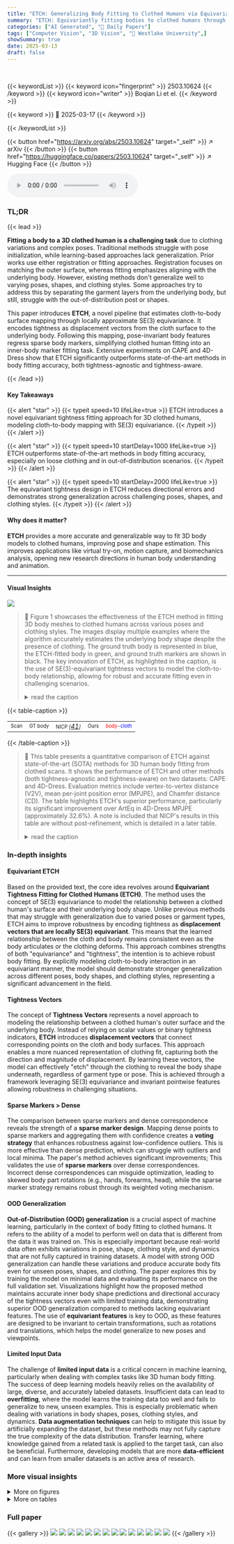 ```yaml
---
title: "ETCH: Generalizing Body Fitting to Clothed Humans via Equivariant Tightness"
summary: "ETCH: Equivariantly fitting bodies to clothed humans through tightness for better pose and shape accuracy."
categories: ["AI Generated", "🤗 Daily Papers"]
tags: ["Computer Vision", "3D Vision", "🏢 Westlake University",]
showSummary: true
date: 2025-03-13
draft: false
---
```


<br>

{{< keywordList >}}
{{< keyword icon="fingerprint" >}} 2503.10624 {{< /keyword >}}
{{< keyword icon="writer" >}} Boqian Li et el. {{< /keyword >}}
 
{{< keyword >}} 🤗 2025-03-17 {{< /keyword >}}
 
{{< /keywordList >}}

{{< button href="https://arxiv.org/abs/2503.10624" target="_self" >}}
↗ arXiv
{{< /button >}}
{{< button href="https://huggingface.co/papers/2503.10624" target="_self" >}}
↗ Hugging Face
{{< /button >}}



<audio controls>
    <source src="https://ai-paper-reviewer.com/2503.10624/podcast.wav" type="audio/wav">
    Your browser does not support the audio element.
</audio>


### TL;DR


{{< lead >}}

**Fitting a body to a 3D clothed human is a challenging task** due to clothing variations and complex poses. Traditional methods struggle with pose initialization, while learning-based approaches lack generalization. Prior works use either registration or fitting approaches. Registration focuses on matching the outer surface, whereas fitting emphasizes aligning with the underlying body. However, existing methods don't generalize well to varying poses, shapes, and clothing styles. Some approaches try to address this by separating the garment layers from the underlying body, but still, struggle with the out-of-distribution post or shapes. 



This paper introduces **ETCH**, a novel pipeline that estimates cloth-to-body surface mapping through locally approximate SE(3) equivariance. It encodes tightness as displacement vectors from the cloth surface to the underlying body. Following this mapping, pose-invariant body features regress sparse body markers, simplifying clothed human fitting into an inner-body marker fitting task. Extensive experiments on CAPE and 4D-Dress show that ETCH significantly outperforms state-of-the-art methods in body fitting accuracy, both tightness-agnostic and tightness-aware.

{{< /lead >}}


#### Key Takeaways

{{< alert "star" >}}
{{< typeit speed=10 lifeLike=true >}} ETCH introduces a novel equivariant tightness fitting approach for 3D clothed humans, modeling cloth-to-body mapping with SE(3) equivariance. {{< /typeit >}}
{{< /alert >}}

{{< alert "star" >}}
{{< typeit speed=10 startDelay=1000 lifeLike=true >}} ETCH outperforms state-of-the-art methods in body fitting accuracy, especially on loose clothing and in out-of-distribution scenarios. {{< /typeit >}}
{{< /alert >}}

{{< alert "star" >}}
{{< typeit speed=10 startDelay=2000 lifeLike=true >}} The equivariant tightness design in ETCH reduces directional errors and demonstrates strong generalization across challenging poses, shapes, and clothing styles. {{< /typeit >}}
{{< /alert >}}

#### Why does it matter?
**ETCH** provides a more accurate and generalizable way to fit 3D body models to clothed humans, improving pose and shape estimation. This improves applications like virtual try-on, motion capture, and biomechanics analysis, opening new research directions in human body understanding and animation.

------
#### Visual Insights



![](https://arxiv.org/html/2503.10624/x4.png)

> 🔼 Figure 1 showcases the effectiveness of the ETCH method in fitting 3D body meshes to clothed humans across various poses and clothing styles.  The images display multiple examples where the algorithm accurately estimates the underlying body shape despite the presence of clothing.  The ground truth body is represented in blue, the ETCH-fitted body in green, and ground truth markers are shown in black. The key innovation of ETCH, as highlighted in the caption, is the use of SE(3)-equivariant tightness vectors to model the cloth-to-body relationship, allowing for robust and accurate fitting even in challenging scenarios.
> <details>
> <summary>read the caption</summary>
> Figure 1: Body Fitting on Clothed Humans. Given 3D clothed humans in any pose and clothing, ETCH accurately fits the body underneath. Our key novelty is modeling cloth-to-body SE(3)-equivariant \gradientRGBtightness vectors254,217,118192,50,26 for clothed humans, abbreviated as ETCH, which resembles “etching” from the outer clothing down to the inner body. The ground-truth body is shown in blue, our fitted body in green, and ground-truth markers as  .
> </details>





{{< table-caption >}}
<table class="ltx_tabular ltx_figure_panel ltx_align_middle" id="S1.F2.2">
<tbody class="ltx_tbody">
<tr class="ltx_tr" id="S1.F2.2.1.1">
<td class="ltx_td ltx_align_justify" id="S1.F2.2.1.1.1">
<span class="ltx_inline-block ltx_align_top" id="S1.F2.2.1.1.1.1">
<span class="ltx_p" id="S1.F2.2.1.1.1.1.1"><span class="ltx_text" id="S1.F2.2.1.1.1.1.1.1" style="font-size:70%;">Scan</span></span>
</span>
</td>
<td class="ltx_td ltx_align_justify" id="S1.F2.2.1.1.2">
<span class="ltx_inline-block ltx_align_top" id="S1.F2.2.1.1.2.1">
<span class="ltx_p" id="S1.F2.2.1.1.2.1.1"><span class="ltx_text" id="S1.F2.2.1.1.2.1.1.1" style="font-size:70%;">GT body</span></span>
</span>
</td>
<td class="ltx_td ltx_align_justify" id="S1.F2.2.1.1.3">
<span class="ltx_inline-block ltx_align_top" id="S1.F2.2.1.1.3.1">
<span class="ltx_p" id="S1.F2.2.1.1.3.1.1"><span class="ltx_text" id="S1.F2.2.1.1.3.1.1.1" style="font-size:70%;">NICP </span><cite class="ltx_cite ltx_citemacro_cite"><span class="ltx_text" id="S1.F2.2.1.1.3.1.1.2.1" style="font-size:70%;">[</span><a class="ltx_ref" href="https://arxiv.org/html/2503.10624v1#bib.bib41" title=""><span class="ltx_text" style="font-size:90%;">41</span></a><span class="ltx_text" id="S1.F2.2.1.1.3.1.1.3.2" style="font-size:70%;">]</span></cite></span>
</span>
</td>
<td class="ltx_td ltx_align_justify" id="S1.F2.2.1.1.4">
<span class="ltx_inline-block ltx_align_top" id="S1.F2.2.1.1.4.1">
<span class="ltx_p" id="S1.F2.2.1.1.4.1.1"><span class="ltx_text" id="S1.F2.2.1.1.4.1.1.1" style="font-size:70%;">Ours</span></span>
</span>
</td>
<td class="ltx_td ltx_align_justify" id="S1.F2.2.1.1.5">
<span class="ltx_inline-block ltx_align_top" id="S1.F2.2.1.1.5.1">
<span class="ltx_p" id="S1.F2.2.1.1.5.1.1"><span class="ltx_text" id="S1.F2.2.1.1.5.1.1.1" style="font-size:70%;color:#FF0000;">body</span><span class="ltx_text" id="S1.F2.2.1.1.5.1.1.2" style="font-size:70%;">-</span><span class="ltx_text" id="S1.F2.2.1.1.5.1.1.3" style="font-size:70%;color:#0000FF;">cloth</span></span>
</span>
</td>
</tr>
</tbody>
</table>{{< /table-caption >}}

> 🔼 This table presents a quantitative comparison of ETCH against state-of-the-art (SOTA) methods for 3D human body fitting from clothed scans.  It shows the performance of ETCH and other methods (both tightness-agnostic and tightness-aware) on two datasets: CAPE and 4D-Dress.  Evaluation metrics include vertex-to-vertex distance (V2V), mean per-joint position error (MPJPE), and Chamfer distance (CD). The table highlights ETCH's superior performance, particularly its significant improvement over ArtEq in 4D-Dress MPJPE (approximately 32.6%).  A note is included that NICP's results in this table are without post-refinement, which is detailed in a later table. 
> <details>
> <summary>read the caption</summary>
> Table 1:  Quantitative Comparison with SOTAs. ETCH clearly outperforms SOTAs, whether tightness-agnostic or -aware, in both CAPE and 4D-Dress across all metrics. In 4D-Dress-MPJPE, it surpasses the ArtEq by nearly 32.6%percent32.632.6\%32.6 %. Notably, for a fair comparison, no post-refinement is introduced to NICP [41] here, see NICP w/ post-refinement at Tab. 4.
> </details>





### In-depth insights


#### Equivariant ETCH
Based on the provided text, the core idea revolves around **Equivariant Tightness Fitting for Clothed Humans (ETCH)**. The method uses the concept of SE(3) equivariance to model the relationship between a clothed human's surface and their underlying body shape. Unlike previous methods that may struggle with generalization due to varied poses or garment types, ETCH aims to improve robustness by encoding tightness as **displacement vectors that are locally SE(3) equivariant**. This means that the learned relationship between the cloth and body remains consistent even as the body articulates or the clothing deforms. This approach combines strengths of both "equivariance" and "tightness", the intention is to achieve robust body fitting. By explicitly modeling cloth-to-body interaction in an equivariant manner, the model should demonstrate stronger generalization across different poses, body shapes, and clothing styles, representing a significant advancement in the field.

#### Tightness Vectors
The concept of **Tightness Vectors** represents a novel approach to modeling the relationship between a clothed human's outer surface and the underlying body. Instead of relying on scalar values or binary tightness indicators, **ETCH** introduces **displacement vectors** that connect corresponding points on the cloth and body surfaces. This approach enables a more nuanced representation of clothing fit, capturing both the direction and magnitude of displacement. By learning these vectors, the model can effectively "etch" through the clothing to reveal the body shape underneath, regardless of garment type or pose. This is achieved through a framework leveraging SE(3) equivariance and invariant pointwise features allowing robustness in challenging situations.

#### Sparse Markers > Dense
The comparison between sparse markers and dense correspondence reveals the strength of a **sparse marker design**. Mapping dense points to sparse markers and aggregating them with confidence creates a **voting strategy** that enhances robustness against low-confidence outliers. This is more effective than dense prediction, which can struggle with outliers and local minima. The paper's method achieves significant improvements; This validates the use of **sparse markers** over dense correspondences. Incorrect dense correspondences can misguide optimization, leading to skewed body part rotations (e.g., hands, forearms, head), while the sparse marker strategy remains robust through its weighted voting mechanism.

#### OOD Generalization
**Out-of-Distribution (OOD) generalization** is a crucial aspect of machine learning, particularly in the context of body fitting to clothed humans. It refers to the ability of a model to perform well on data that is different from the data it was trained on. This is especially important because real-world data often exhibits variations in pose, shape, clothing style, and dynamics that are not fully captured in training datasets. A model with strong OOD generalization can handle these variations and produce accurate body fits even for unseen poses, shapes, and clothing. The paper explores this by training the model on minimal data and evaluating its performance on the full validation set. Visualizations highlight how the proposed method maintains accurate inner body shape predictions and directional accuracy of the tightness vectors even with limited training data, demonstrating superior OOD generalization compared to methods lacking equivariant features. The use of **equivariant features** is key to OOD, as these features are designed to be invariant to certain transformations, such as rotations and translations, which helps the model generalize to new poses and viewpoints.

#### Limited Input Data
The challenge of **limited input data** is a critical concern in machine learning, particularly when dealing with complex tasks like 3D human body fitting. The success of deep learning models heavily relies on the availability of large, diverse, and accurately labeled datasets. Insufficient data can lead to **overfitting**, where the model learns the training data too well and fails to generalize to new, unseen examples. This is especially problematic when dealing with variations in body shapes, poses, clothing styles, and dynamics. **Data augmentation techniques** can help to mitigate this issue by artificially expanding the dataset, but these methods may not fully capture the true complexity of the data distribution. Transfer learning, where knowledge gained from a related task is applied to the target task, can also be beneficial. Furthermore, developing models that are more **data-efficient** and can learn from smaller datasets is an active area of research.


### More visual insights

<details>
<summary>More on figures
</summary>


![](https://arxiv.org/html/2503.10624/x5.png)

> 🔼 Figure 2 illustrates the core difference between surface registration and body fitting in the context of 3D clothed humans.  Surface registration techniques, exemplified by NICP [41], primarily focus on aligning the outer surface of the clothing with a template mesh.  This approach is sensitive to clothing variations as the outer clothing shape influences the final registration.  In contrast, body fitting methods prioritize aligning the underlying body shape with the template, resulting in a more robust solution that is less affected by diverse clothing styles and poses. The figure visually demonstrates the results of both approaches, highlighting the improved accuracy and robustness of body fitting.
> <details>
> <summary>read the caption</summary>
> Figure 2: Registration vs. Fitting. Though both registration and fitting involve placing body inside clothing, “registration”, like NICP [41], focuses on matching the outer surface, whereas “fitting” emphasizes aligning with the underlying body, making it more robust to clothing variations.
> </details>



![](https://arxiv.org/html/2503.10624/x7.png)

> 🔼 Figure 3 illustrates the key components used for preparing the data to train the ETCH model.  It shows how the model learns to map the outer surface of clothing to the underlying body.  The figure highlights three key elements: 1) Tightness Vectors (V): These vectors connect points on the outer clothing surface to corresponding points on the underlying body surface, representing the displacement caused by the clothing.  The magnitude of these vectors encodes how tightly the garment fits the body.  2) Marker-based Labels (L):  These labels assign each point on the inner body surface to one of a set of predefined sparse markers on the body. These markers act as reference points for the body's shape. 3) Confidence (C): This value represents the uncertainty or confidence associated with the tightness vector for each point. A confidence bar visually represents the geodesic distance (shortest path along the surface) from the point on the inner body to the nearest sparse marker, indicating the level of certainty in the mapping.
> <details>
> <summary>read the caption</summary>
> Figure 3: Terminology of Tightness-Vector and Marker-Confidence. We illustrate the key components used for data preparation: 1) Tightness Vectors 𝐕𝐕\mathbf{V}bold_V, which connect the outer surface points with underneath body, and transmitting 2) Marker-based Labels 𝐋𝐋\mathbf{L}bold_L and Confidence 𝐂𝐂\mathbf{C}bold_C. We also provide a 2D illustration that unifies these terms together. Sparse markers as  , and \gradientRGBconfidence bar242,171,8105,41,100 indicates the geodesic distance to the closest marker.
> </details>



![](https://arxiv.org/html/2503.10624/x8.png)

> 🔼 This figure illustrates the difference between articulated SO(3) equivariance, used in methods like ArtEq, and the local SO(3) equivariance used in ETCH.  In articulated SO(3) equivariance, a rigid transformation (denoted by \(\mathcal{T}\)) is applied to a body part, resulting in a consistent transformation of its features.  In contrast, ETCH's local SO(3) equivariance focuses on the tightness vector, which reflects the relationship between cloth and body.  The tightness vector's direction changes when the pose changes, but its overall behavior is similar due to its approximate equivariance, rather than a precise rigid transformation.  The rainbow circle represents the feature vector \(\mathcal{F}(\mathbf{X})\) showing the multi-dimensional features extracted from the point cloud.
> <details>
> <summary>read the caption</summary>
> Figure 4: SO(3) Equivariant Pose vs. Tightness. Rainbow circle is the feature ℱ⁢(𝐗)ℱ𝐗\mathcal{F}(\mathbf{X})caligraphic_F ( bold_X ), for articulated SO(3)-equiv, 𝒯𝒯\mathcal{T}caligraphic_T denotes approximate rigid transformation of body part, while for our case, where the clothing roughly deforms with human poses, it refers to the tightness vector rotation.
> </details>



</details>




<details>
<summary>More on tables
</summary>


{{< table-caption >}}
<table class="ltx_tabular ltx_figure_panel ltx_align_middle" id="S3.F3.3">
<tbody class="ltx_tbody">
<tr class="ltx_tr" id="S3.F3.3.4.1">
<td class="ltx_td ltx_align_justify" id="S3.F3.3.4.1.1">
<span class="ltx_inline-block ltx_align_top" id="S3.F3.3.4.1.1.1">
<span class="ltx_p" id="S3.F3.3.4.1.1.1.1"><span class="ltx_text" id="S3.F3.3.4.1.1.1.1.1" style="font-size:70%;">Tightness Vector</span></span>
</span>
</td>
<td class="ltx_td ltx_align_justify" id="S3.F3.3.4.1.2">
<span class="ltx_inline-block ltx_align_top" id="S3.F3.3.4.1.2.1">
<span class="ltx_p" id="S3.F3.3.4.1.2.1.1"><span class="ltx_text" id="S3.F3.3.4.1.2.1.1.1" style="font-size:70%;">Marker-based Labels</span></span>
</span>
</td>
<td class="ltx_td ltx_align_justify" id="S3.F3.3.4.1.3">
<span class="ltx_inline-block ltx_align_top" id="S3.F3.3.4.1.3.1">
<span class="ltx_p" id="S3.F3.3.4.1.3.1.1"><span class="ltx_text" id="S3.F3.3.4.1.3.1.1.1" style="font-size:70%;">Geodesic-based Confidence</span></span>
</span>
</td>
<td class="ltx_td ltx_align_justify ltx_align_top" id="S3.F3.3.4.1.4">
<span class="ltx_inline-block ltx_align_top" id="S3.F3.3.4.1.4.1">
<span class="ltx_p" id="S3.F3.3.4.1.4.1.1" style="width:142.3pt;"><span class="ltx_text" id="S3.F3.3.4.1.4.1.1.1" style="font-size:70%;">Unified 2D Illustration</span></span>
</span>
</td>
</tr>
<tr class="ltx_tr" id="S3.F3.3.3">
<td class="ltx_td ltx_align_justify" id="S3.F3.1.1.1">
<span class="ltx_inline-block ltx_align_top" id="S3.F3.1.1.1.1">
<span class="ltx_p" id="S3.F3.1.1.1.1.1"><math alttext="\mathbf{V}" class="ltx_Math" display="inline" id="S3.F3.1.1.1.1.1.m1.1"><semantics id="S3.F3.1.1.1.1.1.m1.1a"><mi id="S3.F3.1.1.1.1.1.m1.1.1" mathsize="70%" xref="S3.F3.1.1.1.1.1.m1.1.1.cmml">𝐕</mi><annotation-xml encoding="MathML-Content" id="S3.F3.1.1.1.1.1.m1.1b"><ci id="S3.F3.1.1.1.1.1.m1.1.1.cmml" xref="S3.F3.1.1.1.1.1.m1.1.1">𝐕</ci></annotation-xml><annotation encoding="application/x-tex" id="S3.F3.1.1.1.1.1.m1.1c">\mathbf{V}</annotation><annotation encoding="application/x-llamapun" id="S3.F3.1.1.1.1.1.m1.1d">bold_V</annotation></semantics></math></span>
</span>
</td>
<td class="ltx_td ltx_align_justify" id="S3.F3.2.2.2">
<span class="ltx_inline-block ltx_align_top" id="S3.F3.2.2.2.1">
<span class="ltx_p" id="S3.F3.2.2.2.1.1"><math alttext="\mathbf{L}" class="ltx_Math" display="inline" id="S3.F3.2.2.2.1.1.m1.1"><semantics id="S3.F3.2.2.2.1.1.m1.1a"><mi id="S3.F3.2.2.2.1.1.m1.1.1" mathsize="70%" xref="S3.F3.2.2.2.1.1.m1.1.1.cmml">𝐋</mi><annotation-xml encoding="MathML-Content" id="S3.F3.2.2.2.1.1.m1.1b"><ci id="S3.F3.2.2.2.1.1.m1.1.1.cmml" xref="S3.F3.2.2.2.1.1.m1.1.1">𝐋</ci></annotation-xml><annotation encoding="application/x-tex" id="S3.F3.2.2.2.1.1.m1.1c">\mathbf{L}</annotation><annotation encoding="application/x-llamapun" id="S3.F3.2.2.2.1.1.m1.1d">bold_L</annotation></semantics></math></span>
</span>
</td>
<td class="ltx_td ltx_align_justify" id="S3.F3.3.3.3">
<span class="ltx_inline-block ltx_align_top" id="S3.F3.3.3.3.1">
<span class="ltx_p" id="S3.F3.3.3.3.1.1"><math alttext="\mathbf{C}" class="ltx_Math" display="inline" id="S3.F3.3.3.3.1.1.m1.1"><semantics id="S3.F3.3.3.3.1.1.m1.1a"><mi id="S3.F3.3.3.3.1.1.m1.1.1" mathsize="70%" xref="S3.F3.3.3.3.1.1.m1.1.1.cmml">𝐂</mi><annotation-xml encoding="MathML-Content" id="S3.F3.3.3.3.1.1.m1.1b"><ci id="S3.F3.3.3.3.1.1.m1.1.1.cmml" xref="S3.F3.3.3.3.1.1.m1.1.1">𝐂</ci></annotation-xml><annotation encoding="application/x-tex" id="S3.F3.3.3.3.1.1.m1.1c">\mathbf{C}</annotation><annotation encoding="application/x-llamapun" id="S3.F3.3.3.3.1.1.m1.1d">bold_C</annotation></semantics></math></span>
</span>
</td>
<td class="ltx_td ltx_align_justify ltx_align_top" id="S3.F3.3.3.4">
<span class="ltx_inline-block ltx_align_top" id="S3.F3.3.3.4.1">
<span class="ltx_p" id="S3.F3.3.3.4.1.1" style="width:142.3pt;"></span>
</span>
</td>
</tr>
</tbody>
</table>{{< /table-caption >}}
> 🔼 This table presents an ablation study on the Equivariant Tightness Fitting for Clothed Humans (ETCH) method. It compares the performance of the full ETCH model against several variants.  These variants systematically remove or replace components of ETCH to isolate the effect of specific design choices. The components analyzed include: the use of equivariant features versus simple XYZ coordinates, the use of invariance features, the choice between sparse and dense marker correspondence, and the inclusion of the direction term in the tightness vector. The results are presented in terms of metrics such as vertex-to-vertex distance (V2V), mean per joint position error (MPJPE), and bidirectional Chamfer distance (CD), for both the CAPE and 4D-Dress datasets.  The table allows readers to quantitatively assess the contribution of each component to ETCH's overall performance.
> <details>
> <summary>read the caption</summary>
> Table 2:  Ablation Study of ETCH. Please check Sec. 4.6 for more in-depth analysis, and Tabs. 3 and 7 to explore OOD generalization of equivariance features. For simplicity, “Inv” denotes Invariance Features, “Equiv” denotes Equivariance Features, “XYZ” denotes XYZ-Positions. The full-featured ETCH is referred to as “Ours”, while variants are labeled “Ours-X”. Ours-A and Ours-B replace equivariance features with xyz-positions and/or invariance features. Ours-C and Ours-D use dense correspondence, with Ours-D removing the direction term to assess its necessity.
> </details>

{{< table-caption >}}
<table class="ltx_tabular ltx_centering ltx_guessed_headers ltx_align_middle" id="S4.T1.6">
<tbody class="ltx_tbody">
<tr class="ltx_tr" id="S4.T1.6.7.1">
<th class="ltx_td ltx_align_center ltx_th ltx_th_row ltx_border_r" id="S4.T1.6.7.1.1" style="padding-left:5.0pt;padding-right:5.0pt;"><span class="ltx_text" id="S4.T1.6.7.1.1.1" style="font-size:70%;">Methods</span></th>
<td class="ltx_td ltx_align_center ltx_border_r" colspan="3" id="S4.T1.6.7.1.2" style="padding-left:5.0pt;padding-right:5.0pt;">
<span class="ltx_text" id="S4.T1.6.7.1.2.1" style="font-size:70%;">CAPE </span><cite class="ltx_cite ltx_citemacro_cite"><span class="ltx_text" id="S4.T1.6.7.1.2.2.1" style="font-size:70%;">[</span><a class="ltx_ref" href="https://arxiv.org/html/2503.10624v1#bib.bib39" title=""><span class="ltx_text" style="font-size:90%;">39</span></a><span class="ltx_text" id="S4.T1.6.7.1.2.3.2" style="font-size:70%;">]</span></cite>
</td>
<td class="ltx_td ltx_align_center" colspan="3" id="S4.T1.6.7.1.3" style="padding-left:5.0pt;padding-right:5.0pt;">
<span class="ltx_text" id="S4.T1.6.7.1.3.1" style="font-size:70%;">4D-Dress</span><span class="ltx_text" id="S4.T1.6.7.1.3.2" style="font-size:70%;"> </span><cite class="ltx_cite ltx_citemacro_cite"><span class="ltx_text" id="S4.T1.6.7.1.3.3.1" style="font-size:70%;">[</span><a class="ltx_ref" href="https://arxiv.org/html/2503.10624v1#bib.bib59" title=""><span class="ltx_text" style="font-size:90%;">59</span></a><span class="ltx_text" id="S4.T1.6.7.1.3.4.2" style="font-size:70%;">]</span></cite>
</td>
</tr>
<tr class="ltx_tr" id="S4.T1.6.6">
<th class="ltx_td ltx_th ltx_th_row ltx_border_r" id="S4.T1.6.6.7" style="padding-left:5.0pt;padding-right:5.0pt;"></th>
<td class="ltx_td ltx_align_center" id="S4.T1.1.1.1" style="padding-left:5.0pt;padding-right:5.0pt;">
<span class="ltx_text" id="S4.T1.1.1.1.1" style="font-size:70%;">V2V </span><math alttext="\downarrow" class="ltx_Math" display="inline" id="S4.T1.1.1.1.m1.1"><semantics id="S4.T1.1.1.1.m1.1a"><mo id="S4.T1.1.1.1.m1.1.1" mathsize="70%" stretchy="false" xref="S4.T1.1.1.1.m1.1.1.cmml">↓</mo><annotation-xml encoding="MathML-Content" id="S4.T1.1.1.1.m1.1b"><ci id="S4.T1.1.1.1.m1.1.1.cmml" xref="S4.T1.1.1.1.m1.1.1">↓</ci></annotation-xml><annotation encoding="application/x-tex" id="S4.T1.1.1.1.m1.1c">\downarrow</annotation><annotation encoding="application/x-llamapun" id="S4.T1.1.1.1.m1.1d">↓</annotation></semantics></math>
</td>
<td class="ltx_td ltx_align_center" id="S4.T1.2.2.2" style="padding-left:5.0pt;padding-right:5.0pt;">
<span class="ltx_text" id="S4.T1.2.2.2.1" style="font-size:70%;">MPJPE </span><math alttext="\downarrow" class="ltx_Math" display="inline" id="S4.T1.2.2.2.m1.1"><semantics id="S4.T1.2.2.2.m1.1a"><mo id="S4.T1.2.2.2.m1.1.1" mathsize="70%" stretchy="false" xref="S4.T1.2.2.2.m1.1.1.cmml">↓</mo><annotation-xml encoding="MathML-Content" id="S4.T1.2.2.2.m1.1b"><ci id="S4.T1.2.2.2.m1.1.1.cmml" xref="S4.T1.2.2.2.m1.1.1">↓</ci></annotation-xml><annotation encoding="application/x-tex" id="S4.T1.2.2.2.m1.1c">\downarrow</annotation><annotation encoding="application/x-llamapun" id="S4.T1.2.2.2.m1.1d">↓</annotation></semantics></math>
</td>
<td class="ltx_td ltx_align_center ltx_border_r" id="S4.T1.3.3.3" style="padding-left:5.0pt;padding-right:5.0pt;">
<span class="ltx_text" id="S4.T1.3.3.3.1" style="font-size:70%;">CD </span><math alttext="\downarrow" class="ltx_Math" display="inline" id="S4.T1.3.3.3.m1.1"><semantics id="S4.T1.3.3.3.m1.1a"><mo id="S4.T1.3.3.3.m1.1.1" mathsize="70%" stretchy="false" xref="S4.T1.3.3.3.m1.1.1.cmml">↓</mo><annotation-xml encoding="MathML-Content" id="S4.T1.3.3.3.m1.1b"><ci id="S4.T1.3.3.3.m1.1.1.cmml" xref="S4.T1.3.3.3.m1.1.1">↓</ci></annotation-xml><annotation encoding="application/x-tex" id="S4.T1.3.3.3.m1.1c">\downarrow</annotation><annotation encoding="application/x-llamapun" id="S4.T1.3.3.3.m1.1d">↓</annotation></semantics></math>
</td>
<td class="ltx_td ltx_align_center" id="S4.T1.4.4.4" style="padding-left:5.0pt;padding-right:5.0pt;">
<span class="ltx_text" id="S4.T1.4.4.4.1" style="font-size:70%;">V2V </span><math alttext="\downarrow" class="ltx_Math" display="inline" id="S4.T1.4.4.4.m1.1"><semantics id="S4.T1.4.4.4.m1.1a"><mo id="S4.T1.4.4.4.m1.1.1" mathsize="70%" stretchy="false" xref="S4.T1.4.4.4.m1.1.1.cmml">↓</mo><annotation-xml encoding="MathML-Content" id="S4.T1.4.4.4.m1.1b"><ci id="S4.T1.4.4.4.m1.1.1.cmml" xref="S4.T1.4.4.4.m1.1.1">↓</ci></annotation-xml><annotation encoding="application/x-tex" id="S4.T1.4.4.4.m1.1c">\downarrow</annotation><annotation encoding="application/x-llamapun" id="S4.T1.4.4.4.m1.1d">↓</annotation></semantics></math>
</td>
<td class="ltx_td ltx_align_center" id="S4.T1.5.5.5" style="padding-left:5.0pt;padding-right:5.0pt;">
<span class="ltx_text" id="S4.T1.5.5.5.1" style="font-size:70%;">MPJPE </span><math alttext="\downarrow" class="ltx_Math" display="inline" id="S4.T1.5.5.5.m1.1"><semantics id="S4.T1.5.5.5.m1.1a"><mo id="S4.T1.5.5.5.m1.1.1" mathsize="70%" stretchy="false" xref="S4.T1.5.5.5.m1.1.1.cmml">↓</mo><annotation-xml encoding="MathML-Content" id="S4.T1.5.5.5.m1.1b"><ci id="S4.T1.5.5.5.m1.1.1.cmml" xref="S4.T1.5.5.5.m1.1.1">↓</ci></annotation-xml><annotation encoding="application/x-tex" id="S4.T1.5.5.5.m1.1c">\downarrow</annotation><annotation encoding="application/x-llamapun" id="S4.T1.5.5.5.m1.1d">↓</annotation></semantics></math>
</td>
<td class="ltx_td ltx_align_center" id="S4.T1.6.6.6" style="padding-left:5.0pt;padding-right:5.0pt;">
<span class="ltx_text" id="S4.T1.6.6.6.1" style="font-size:70%;">CD </span><math alttext="\downarrow" class="ltx_Math" display="inline" id="S4.T1.6.6.6.m1.1"><semantics id="S4.T1.6.6.6.m1.1a"><mo id="S4.T1.6.6.6.m1.1.1" mathsize="70%" stretchy="false" xref="S4.T1.6.6.6.m1.1.1.cmml">↓</mo><annotation-xml encoding="MathML-Content" id="S4.T1.6.6.6.m1.1b"><ci id="S4.T1.6.6.6.m1.1.1.cmml" xref="S4.T1.6.6.6.m1.1.1">↓</ci></annotation-xml><annotation encoding="application/x-tex" id="S4.T1.6.6.6.m1.1c">\downarrow</annotation><annotation encoding="application/x-llamapun" id="S4.T1.6.6.6.m1.1d">↓</annotation></semantics></math>
</td>
</tr>
<tr class="ltx_tr" id="S4.T1.6.8.2">
<th class="ltx_td ltx_align_center ltx_th ltx_th_row ltx_border_t" colspan="7" id="S4.T1.6.8.2.1" style="padding-left:5.0pt;padding-right:5.0pt;"><span class="ltx_text" id="S4.T1.6.8.2.1.1" style="font-size:70%;">Tightness-agnostic</span></th>
</tr>
<tr class="ltx_tr" id="S4.T1.6.9.3">
<th class="ltx_td ltx_align_center ltx_th ltx_th_row ltx_border_r ltx_border_t" id="S4.T1.6.9.3.1" style="padding-left:5.0pt;padding-right:5.0pt;">
<span class="ltx_text" id="S4.T1.6.9.3.1.1" style="font-size:70%;">NICP </span><cite class="ltx_cite ltx_citemacro_cite"><span class="ltx_text" id="S4.T1.6.9.3.1.2.1" style="font-size:70%;">[</span><a class="ltx_ref" href="https://arxiv.org/html/2503.10624v1#bib.bib41" title=""><span class="ltx_text" style="font-size:90%;">41</span></a><span class="ltx_text" id="S4.T1.6.9.3.1.3.2" style="font-size:70%;">]</span></cite>
</th>
<td class="ltx_td ltx_align_center ltx_border_t" id="S4.T1.6.9.3.2" style="padding-left:5.0pt;padding-right:5.0pt;"><span class="ltx_text" id="S4.T1.6.9.3.2.1" style="font-size:70%;">1.726</span></td>
<td class="ltx_td ltx_align_center ltx_border_t" id="S4.T1.6.9.3.3" style="padding-left:5.0pt;padding-right:5.0pt;"><span class="ltx_text" id="S4.T1.6.9.3.3.1" style="font-size:70%;">1.343</span></td>
<td class="ltx_td ltx_align_center ltx_border_r ltx_border_t" id="S4.T1.6.9.3.4" style="padding-left:5.0pt;padding-right:5.0pt;"><span class="ltx_text" id="S4.T1.6.9.3.4.1" style="font-size:70%;">-</span></td>
<td class="ltx_td ltx_align_center ltx_border_t" id="S4.T1.6.9.3.5" style="padding-left:5.0pt;padding-right:5.0pt;"><span class="ltx_text" id="S4.T1.6.9.3.5.1" style="font-size:70%;">4.754</span></td>
<td class="ltx_td ltx_align_center ltx_border_t" id="S4.T1.6.9.3.6" style="padding-left:5.0pt;padding-right:5.0pt;"><span class="ltx_text" id="S4.T1.6.9.3.6.1" style="font-size:70%;">3.654</span></td>
<td class="ltx_td ltx_align_center ltx_border_t" id="S4.T1.6.9.3.7" style="padding-left:5.0pt;padding-right:5.0pt;"><span class="ltx_text" id="S4.T1.6.9.3.7.1" style="font-size:70%;">-</span></td>
</tr>
<tr class="ltx_tr" id="S4.T1.6.10.4">
<th class="ltx_td ltx_align_center ltx_th ltx_th_row ltx_border_r" id="S4.T1.6.10.4.1" style="padding-left:5.0pt;padding-right:5.0pt;">
<span class="ltx_text" id="S4.T1.6.10.4.1.1" style="font-size:70%;">ArtEq</span><span class="ltx_text" id="S4.T1.6.10.4.1.2" style="font-size:70%;"> </span><cite class="ltx_cite ltx_citemacro_cite"><span class="ltx_text" id="S4.T1.6.10.4.1.3.1" style="font-size:70%;">[</span><a class="ltx_ref" href="https://arxiv.org/html/2503.10624v1#bib.bib22" title=""><span class="ltx_text" style="font-size:90%;">22</span></a><span class="ltx_text" id="S4.T1.6.10.4.1.4.2" style="font-size:70%;">]</span></cite>
</th>
<td class="ltx_td ltx_align_center" id="S4.T1.6.10.4.2" style="padding-left:5.0pt;padding-right:5.0pt;"><span class="ltx_text" id="S4.T1.6.10.4.2.1" style="font-size:70%;">2.200</span></td>
<td class="ltx_td ltx_align_center" id="S4.T1.6.10.4.3" style="padding-left:5.0pt;padding-right:5.0pt;"><span class="ltx_text" id="S4.T1.6.10.4.3.1" style="font-size:70%;">1.557</span></td>
<td class="ltx_td ltx_align_center ltx_border_r" id="S4.T1.6.10.4.4" style="padding-left:5.0pt;padding-right:5.0pt;"><span class="ltx_text" id="S4.T1.6.10.4.4.1" style="font-size:70%;">-</span></td>
<td class="ltx_td ltx_align_center" id="S4.T1.6.10.4.5" style="padding-left:5.0pt;padding-right:5.0pt;"><span class="ltx_text" id="S4.T1.6.10.4.5.1" style="font-size:70%;">2.328</span></td>
<td class="ltx_td ltx_align_center" id="S4.T1.6.10.4.6" style="padding-left:5.0pt;padding-right:5.0pt;"><span class="ltx_text" id="S4.T1.6.10.4.6.1" style="font-size:70%;">1.657</span></td>
<td class="ltx_td ltx_align_center" id="S4.T1.6.10.4.7" style="padding-left:5.0pt;padding-right:5.0pt;"><span class="ltx_text" id="S4.T1.6.10.4.7.1" style="font-size:70%;">-</span></td>
</tr>
<tr class="ltx_tr" id="S4.T1.6.11.5">
<th class="ltx_td ltx_align_center ltx_th ltx_th_row ltx_border_t" colspan="7" id="S4.T1.6.11.5.1" style="padding-left:5.0pt;padding-right:5.0pt;"><span class="ltx_text" id="S4.T1.6.11.5.1.1" style="font-size:70%;">Tightness-aware</span></th>
</tr>
<tr class="ltx_tr" id="S4.T1.6.12.6">
<th class="ltx_td ltx_align_center ltx_th ltx_th_row ltx_border_r ltx_border_t" id="S4.T1.6.12.6.1" style="padding-left:5.0pt;padding-right:5.0pt;">
<span class="ltx_text" id="S4.T1.6.12.6.1.1" style="font-size:70%;">IPNet</span><span class="ltx_text" id="S4.T1.6.12.6.1.2" style="font-size:70%;"> </span><cite class="ltx_cite ltx_citemacro_cite"><span class="ltx_text" id="S4.T1.6.12.6.1.3.1" style="font-size:70%;">[</span><a class="ltx_ref" href="https://arxiv.org/html/2503.10624v1#bib.bib7" title=""><span class="ltx_text" style="font-size:90%;">7</span></a><span class="ltx_text" id="S4.T1.6.12.6.1.4.2" style="font-size:70%;">]</span></cite>
</th>
<td class="ltx_td ltx_align_center ltx_border_t" id="S4.T1.6.12.6.2" style="padding-left:5.0pt;padding-right:5.0pt;"><span class="ltx_text" id="S4.T1.6.12.6.2.1" style="font-size:70%;">2.593</span></td>
<td class="ltx_td ltx_align_center ltx_border_t" id="S4.T1.6.12.6.3" style="padding-left:5.0pt;padding-right:5.0pt;"><span class="ltx_text" id="S4.T1.6.12.6.3.1" style="font-size:70%;">1.917</span></td>
<td class="ltx_td ltx_align_center ltx_border_r ltx_border_t" id="S4.T1.6.12.6.4" style="padding-left:5.0pt;padding-right:5.0pt;"><span class="ltx_text" id="S4.T1.6.12.6.4.1" style="font-size:70%;">1.110</span></td>
<td class="ltx_td ltx_align_center ltx_border_t" id="S4.T1.6.12.6.5" style="padding-left:5.0pt;padding-right:5.0pt;"><span class="ltx_text" id="S4.T1.6.12.6.5.1" style="font-size:70%;">3.826</span></td>
<td class="ltx_td ltx_align_center ltx_border_t" id="S4.T1.6.12.6.6" style="padding-left:5.0pt;padding-right:5.0pt;"><span class="ltx_text" id="S4.T1.6.12.6.6.1" style="font-size:70%;">2.625</span></td>
<td class="ltx_td ltx_align_center ltx_border_t" id="S4.T1.6.12.6.7" style="padding-left:5.0pt;padding-right:5.0pt;"><span class="ltx_text" id="S4.T1.6.12.6.7.1" style="font-size:70%;">1.262</span></td>
</tr>
<tr class="ltx_tr" id="S4.T1.6.13.7">
<th class="ltx_td ltx_align_center ltx_th ltx_th_row ltx_border_r" id="S4.T1.6.13.7.1" style="padding-left:5.0pt;padding-right:5.0pt;">
<span class="ltx_text" id="S4.T1.6.13.7.1.1" style="font-size:70%;">PTF </span><cite class="ltx_cite ltx_citemacro_cite"><span class="ltx_text" id="S4.T1.6.13.7.1.2.1" style="font-size:70%;">[</span><a class="ltx_ref" href="https://arxiv.org/html/2503.10624v1#bib.bib58" title=""><span class="ltx_text" style="font-size:90%;">58</span></a><span class="ltx_text" id="S4.T1.6.13.7.1.3.2" style="font-size:70%;">]</span></cite>
</th>
<td class="ltx_td ltx_align_center" id="S4.T1.6.13.7.2" style="padding-left:5.0pt;padding-right:5.0pt;"><span class="ltx_text" id="S4.T1.6.13.7.2.1" style="font-size:70%;">2.036</span></td>
<td class="ltx_td ltx_align_center" id="S4.T1.6.13.7.3" style="padding-left:5.0pt;padding-right:5.0pt;"><span class="ltx_text" id="S4.T1.6.13.7.3.1" style="font-size:70%;">1.497</span></td>
<td class="ltx_td ltx_align_center ltx_border_r" id="S4.T1.6.13.7.4" style="padding-left:5.0pt;padding-right:5.0pt;"><span class="ltx_text" id="S4.T1.6.13.7.4.1" style="font-size:70%;">1.219</span></td>
<td class="ltx_td ltx_align_center" id="S4.T1.6.13.7.5" style="padding-left:5.0pt;padding-right:5.0pt;"><span class="ltx_text" id="S4.T1.6.13.7.5.1" style="font-size:70%;">2.796</span></td>
<td class="ltx_td ltx_align_center" id="S4.T1.6.13.7.6" style="padding-left:5.0pt;padding-right:5.0pt;"><span class="ltx_text" id="S4.T1.6.13.7.6.1" style="font-size:70%;">2.053</span></td>
<td class="ltx_td ltx_align_center" id="S4.T1.6.13.7.7" style="padding-left:5.0pt;padding-right:5.0pt;"><span class="ltx_text" id="S4.T1.6.13.7.7.1" style="font-size:70%;">1.239</span></td>
</tr>
<tr class="ltx_tr" id="S4.T1.6.14.8">
<th class="ltx_td ltx_align_center ltx_th ltx_th_row ltx_border_r" id="S4.T1.6.14.8.1" style="padding-left:5.0pt;padding-right:5.0pt;"><span class="ltx_text" id="S4.T1.6.14.8.1.1" style="font-size:70%;">Ours</span></th>
<td class="ltx_td ltx_align_center" id="S4.T1.6.14.8.2" style="padding-left:5.0pt;padding-right:5.0pt;"><span class="ltx_text ltx_font_bold" id="S4.T1.6.14.8.2.1" style="font-size:70%;">1.647</span></td>
<td class="ltx_td ltx_align_center" id="S4.T1.6.14.8.3" style="padding-left:5.0pt;padding-right:5.0pt;"><span class="ltx_text ltx_font_bold" id="S4.T1.6.14.8.3.1" style="font-size:70%;">0.922</span></td>
<td class="ltx_td ltx_align_center ltx_border_r" id="S4.T1.6.14.8.4" style="padding-left:5.0pt;padding-right:5.0pt;"><span class="ltx_text ltx_font_bold" id="S4.T1.6.14.8.4.1" style="font-size:70%;">1.019</span></td>
<td class="ltx_td ltx_align_center" id="S4.T1.6.14.8.5" style="padding-left:5.0pt;padding-right:5.0pt;"><span class="ltx_text ltx_font_bold" id="S4.T1.6.14.8.5.1" style="font-size:70%;">1.939</span></td>
<td class="ltx_td ltx_align_center" id="S4.T1.6.14.8.6" style="padding-left:5.0pt;padding-right:5.0pt;"><span class="ltx_text ltx_font_bold" id="S4.T1.6.14.8.6.1" style="font-size:70%;">1.116</span></td>
<td class="ltx_td ltx_align_center" id="S4.T1.6.14.8.7" style="padding-left:5.0pt;padding-right:5.0pt;"><span class="ltx_text ltx_font_bold" id="S4.T1.6.14.8.7.1" style="font-size:70%;">1.065</span></td>
</tr>
</tbody>
</table>{{< /table-caption >}}
> 🔼 Table 3 presents an ablation study on the impact of using equivariant features in the ETCH model, specifically focusing on its generalization capabilities in one-shot settings (i.e., with minimal training data).  It compares the performance of three variants of the model: one using equivariant features, one using only XYZ position information, and one using both XYZ positions and invariance features. The results are evaluated using mean and median angular errors in predicting the direction of tightness vectors, and the visualizations in Figure 7 show the directional error and the predicted inner body points for each model. The table aims to demonstrate the significant advantage of using equivariant features for robust direction prediction, especially when training data is scarce.
> <details>
> <summary>read the caption</summary>
> Table 3:   Equivariance Generalizes well in One-shot Settings  For simplicity but aligned with Tab. 1, “Inv” denotes Invariance Features, “Equiv” denotes Equivariance Features, “XYZ” denotes XYZ-Positions. Fig. 7 shows the directional error (left), and predicted inner body points (right).
> </details>

{{< table-caption >}}
<table class="ltx_tabular ltx_centering ltx_align_middle" id="S4.T2.5">
<tbody class="ltx_tbody">
<tr class="ltx_tr" id="S4.T2.5.6.1">
<td class="ltx_td ltx_border_r" id="S4.T2.5.6.1.1"></td>
<td class="ltx_td ltx_align_center ltx_border_rr" colspan="7" id="S4.T2.5.6.1.2"><span class="ltx_text" id="S4.T2.5.6.1.2.1" style="font-size:70%;">Ablation Settings</span></td>
<td class="ltx_td ltx_align_center ltx_border_r" colspan="2" id="S4.T2.5.6.1.3">
<span class="ltx_text" id="S4.T2.5.6.1.3.1" style="font-size:70%;">CAPE </span><cite class="ltx_cite ltx_citemacro_cite"><span class="ltx_text" id="S4.T2.5.6.1.3.2.1" style="font-size:70%;">[</span><a class="ltx_ref" href="https://arxiv.org/html/2503.10624v1#bib.bib39" title=""><span class="ltx_text" style="font-size:90%;">39</span></a><span class="ltx_text" id="S4.T2.5.6.1.3.3.2" style="font-size:70%;">]</span></cite>
</td>
<td class="ltx_td ltx_align_center" colspan="2" id="S4.T2.5.6.1.4">
<span class="ltx_text" id="S4.T2.5.6.1.4.1" style="font-size:70%;">4D-Dress</span><span class="ltx_text" id="S4.T2.5.6.1.4.2" style="font-size:70%;"> </span><cite class="ltx_cite ltx_citemacro_cite"><span class="ltx_text" id="S4.T2.5.6.1.4.3.1" style="font-size:70%;">[</span><a class="ltx_ref" href="https://arxiv.org/html/2503.10624v1#bib.bib59" title=""><span class="ltx_text" style="font-size:90%;">59</span></a><span class="ltx_text" id="S4.T2.5.6.1.4.4.2" style="font-size:70%;">]</span></cite>
</td>
</tr>
<tr class="ltx_tr" id="S4.T2.5.5">
<td class="ltx_td ltx_border_r ltx_border_t" id="S4.T2.5.5.6"></td>
<td class="ltx_td ltx_align_center ltx_border_r ltx_border_t" colspan="2" id="S4.T2.5.5.7"><span class="ltx_text" id="S4.T2.5.5.7.1" style="font-size:70%;">Tightness</span></td>
<td class="ltx_td ltx_align_center ltx_border_r ltx_border_t" colspan="2" id="S4.T2.5.5.8"><span class="ltx_text" id="S4.T2.5.5.8.1" style="font-size:70%;">Correspondence</span></td>
<td class="ltx_td ltx_align_center ltx_border_rr ltx_border_t" colspan="3" id="S4.T2.1.1.1">
<span class="ltx_text" id="S4.T2.1.1.1.1" style="font-size:70%;">Features for Direction </span><math alttext="\mathbf{d}_{i}" class="ltx_Math" display="inline" id="S4.T2.1.1.1.m1.1"><semantics id="S4.T2.1.1.1.m1.1a"><msub id="S4.T2.1.1.1.m1.1.1" xref="S4.T2.1.1.1.m1.1.1.cmml"><mi id="S4.T2.1.1.1.m1.1.1.2" mathsize="70%" xref="S4.T2.1.1.1.m1.1.1.2.cmml">𝐝</mi><mi id="S4.T2.1.1.1.m1.1.1.3" mathsize="70%" xref="S4.T2.1.1.1.m1.1.1.3.cmml">i</mi></msub><annotation-xml encoding="MathML-Content" id="S4.T2.1.1.1.m1.1b"><apply id="S4.T2.1.1.1.m1.1.1.cmml" xref="S4.T2.1.1.1.m1.1.1"><csymbol cd="ambiguous" id="S4.T2.1.1.1.m1.1.1.1.cmml" xref="S4.T2.1.1.1.m1.1.1">subscript</csymbol><ci id="S4.T2.1.1.1.m1.1.1.2.cmml" xref="S4.T2.1.1.1.m1.1.1.2">𝐝</ci><ci id="S4.T2.1.1.1.m1.1.1.3.cmml" xref="S4.T2.1.1.1.m1.1.1.3">𝑖</ci></apply></annotation-xml><annotation encoding="application/x-tex" id="S4.T2.1.1.1.m1.1c">\mathbf{d}_{i}</annotation><annotation encoding="application/x-llamapun" id="S4.T2.1.1.1.m1.1d">bold_d start_POSTSUBSCRIPT italic_i end_POSTSUBSCRIPT</annotation></semantics></math>
</td>
<td class="ltx_td ltx_align_center ltx_border_t" id="S4.T2.2.2.2" rowspan="2"><span class="ltx_text" id="S4.T2.2.2.2.1" style="font-size:70%;">V2V <math alttext="\downarrow" class="ltx_Math" display="inline" id="S4.T2.2.2.2.1.m1.1"><semantics id="S4.T2.2.2.2.1.m1.1a"><mo id="S4.T2.2.2.2.1.m1.1.1" stretchy="false" xref="S4.T2.2.2.2.1.m1.1.1.cmml">↓</mo><annotation-xml encoding="MathML-Content" id="S4.T2.2.2.2.1.m1.1b"><ci id="S4.T2.2.2.2.1.m1.1.1.cmml" xref="S4.T2.2.2.2.1.m1.1.1">↓</ci></annotation-xml><annotation encoding="application/x-tex" id="S4.T2.2.2.2.1.m1.1c">\downarrow</annotation><annotation encoding="application/x-llamapun" id="S4.T2.2.2.2.1.m1.1d">↓</annotation></semantics></math></span></td>
<td class="ltx_td ltx_align_center ltx_border_r ltx_border_t" id="S4.T2.3.3.3" rowspan="2"><span class="ltx_text" id="S4.T2.3.3.3.1" style="font-size:70%;">MPJPE <math alttext="\downarrow" class="ltx_Math" display="inline" id="S4.T2.3.3.3.1.m1.1"><semantics id="S4.T2.3.3.3.1.m1.1a"><mo id="S4.T2.3.3.3.1.m1.1.1" stretchy="false" xref="S4.T2.3.3.3.1.m1.1.1.cmml">↓</mo><annotation-xml encoding="MathML-Content" id="S4.T2.3.3.3.1.m1.1b"><ci id="S4.T2.3.3.3.1.m1.1.1.cmml" xref="S4.T2.3.3.3.1.m1.1.1">↓</ci></annotation-xml><annotation encoding="application/x-tex" id="S4.T2.3.3.3.1.m1.1c">\downarrow</annotation><annotation encoding="application/x-llamapun" id="S4.T2.3.3.3.1.m1.1d">↓</annotation></semantics></math></span></td>
<td class="ltx_td ltx_align_center ltx_border_t" id="S4.T2.4.4.4" rowspan="2"><span class="ltx_text" id="S4.T2.4.4.4.1" style="font-size:70%;">V2V <math alttext="\downarrow" class="ltx_Math" display="inline" id="S4.T2.4.4.4.1.m1.1"><semantics id="S4.T2.4.4.4.1.m1.1a"><mo id="S4.T2.4.4.4.1.m1.1.1" stretchy="false" xref="S4.T2.4.4.4.1.m1.1.1.cmml">↓</mo><annotation-xml encoding="MathML-Content" id="S4.T2.4.4.4.1.m1.1b"><ci id="S4.T2.4.4.4.1.m1.1.1.cmml" xref="S4.T2.4.4.4.1.m1.1.1">↓</ci></annotation-xml><annotation encoding="application/x-tex" id="S4.T2.4.4.4.1.m1.1c">\downarrow</annotation><annotation encoding="application/x-llamapun" id="S4.T2.4.4.4.1.m1.1d">↓</annotation></semantics></math></span></td>
<td class="ltx_td ltx_align_center ltx_border_t" id="S4.T2.5.5.5" rowspan="2"><span class="ltx_text" id="S4.T2.5.5.5.1" style="font-size:70%;">MPJPE <math alttext="\downarrow" class="ltx_Math" display="inline" id="S4.T2.5.5.5.1.m1.1"><semantics id="S4.T2.5.5.5.1.m1.1a"><mo id="S4.T2.5.5.5.1.m1.1.1" stretchy="false" xref="S4.T2.5.5.5.1.m1.1.1.cmml">↓</mo><annotation-xml encoding="MathML-Content" id="S4.T2.5.5.5.1.m1.1b"><ci id="S4.T2.5.5.5.1.m1.1.1.cmml" xref="S4.T2.5.5.5.1.m1.1.1">↓</ci></annotation-xml><annotation encoding="application/x-tex" id="S4.T2.5.5.5.1.m1.1c">\downarrow</annotation><annotation encoding="application/x-llamapun" id="S4.T2.5.5.5.1.m1.1d">↓</annotation></semantics></math></span></td>
</tr>
<tr class="ltx_tr" id="S4.T2.5.7.2">
<td class="ltx_td ltx_align_center ltx_border_r" id="S4.T2.5.7.2.1"><span class="ltx_text" id="S4.T2.5.7.2.1.1" style="font-size:70%;">Settings</span></td>
<td class="ltx_td ltx_align_center ltx_border_t" id="S4.T2.5.7.2.2"><span class="ltx_text" id="S4.T2.5.7.2.2.1" style="font-size:70%;">direction</span></td>
<td class="ltx_td ltx_align_center ltx_border_r ltx_border_t" id="S4.T2.5.7.2.3"><span class="ltx_text" id="S4.T2.5.7.2.3.1" style="font-size:70%;">scalar</span></td>
<td class="ltx_td ltx_align_center ltx_border_t" id="S4.T2.5.7.2.4"><span class="ltx_text" id="S4.T2.5.7.2.4.1" style="font-size:70%;">dense</span></td>
<td class="ltx_td ltx_align_center ltx_border_r ltx_border_t" id="S4.T2.5.7.2.5"><span class="ltx_text" id="S4.T2.5.7.2.5.1" style="font-size:70%;">markers</span></td>
<td class="ltx_td ltx_align_center ltx_border_t" id="S4.T2.5.7.2.6"><span class="ltx_text" id="S4.T2.5.7.2.6.1" style="font-size:70%;">Inv</span></td>
<td class="ltx_td ltx_align_center ltx_border_t" id="S4.T2.5.7.2.7"><span class="ltx_text" id="S4.T2.5.7.2.7.1" style="font-size:70%;">XYZ</span></td>
<td class="ltx_td ltx_align_center ltx_border_rr ltx_border_t" id="S4.T2.5.7.2.8"><span class="ltx_text" id="S4.T2.5.7.2.8.1" style="font-size:70%;">Equiv</span></td>
</tr>
<tr class="ltx_tr" id="S4.T2.5.8.3">
<td class="ltx_td ltx_align_center ltx_border_r ltx_border_t" id="S4.T2.5.8.3.1"><span class="ltx_text" id="S4.T2.5.8.3.1.1" style="font-size:70%;">Ours</span></td>
<td class="ltx_td ltx_align_center ltx_border_t" id="S4.T2.5.8.3.2"><span class="ltx_text" id="S4.T2.5.8.3.2.1" style="font-size:70%;color:#239290;">✓</span></td>
<td class="ltx_td ltx_align_center ltx_border_r ltx_border_t" id="S4.T2.5.8.3.3"><span class="ltx_text" id="S4.T2.5.8.3.3.1" style="font-size:70%;color:#239290;">✓</span></td>
<td class="ltx_td ltx_align_center ltx_border_t" id="S4.T2.5.8.3.4"><span class="ltx_text" id="S4.T2.5.8.3.4.1" style="font-size:70%;color:#F24639;">✗</span></td>
<td class="ltx_td ltx_align_center ltx_border_r ltx_border_t" id="S4.T2.5.8.3.5"><span class="ltx_text" id="S4.T2.5.8.3.5.1" style="font-size:70%;color:#239290;">✓</span></td>
<td class="ltx_td ltx_align_center ltx_border_t" id="S4.T2.5.8.3.6"><span class="ltx_text" id="S4.T2.5.8.3.6.1" style="font-size:70%;color:#F24639;">✗</span></td>
<td class="ltx_td ltx_align_center ltx_border_t" id="S4.T2.5.8.3.7"><span class="ltx_text" id="S4.T2.5.8.3.7.1" style="font-size:70%;color:#F24639;">✗</span></td>
<td class="ltx_td ltx_align_center ltx_border_rr ltx_border_t" id="S4.T2.5.8.3.8"><span class="ltx_text" id="S4.T2.5.8.3.8.1" style="font-size:70%;color:#239290;">✓</span></td>
<td class="ltx_td ltx_align_center ltx_border_t" id="S4.T2.5.8.3.9"><span class="ltx_text ltx_font_bold" id="S4.T2.5.8.3.9.1" style="font-size:70%;">1.647</span></td>
<td class="ltx_td ltx_align_center ltx_border_r ltx_border_t" id="S4.T2.5.8.3.10"><span class="ltx_text ltx_font_bold" id="S4.T2.5.8.3.10.1" style="font-size:70%;">0.922</span></td>
<td class="ltx_td ltx_align_center ltx_border_t" id="S4.T2.5.8.3.11"><span class="ltx_text ltx_font_bold" id="S4.T2.5.8.3.11.1" style="font-size:70%;">1.939</span></td>
<td class="ltx_td ltx_align_center ltx_border_t" id="S4.T2.5.8.3.12"><span class="ltx_text ltx_font_bold" id="S4.T2.5.8.3.12.1" style="font-size:70%;">1.116</span></td>
</tr>
<tr class="ltx_tr" id="S4.T2.5.9.4">
<td class="ltx_td ltx_align_center ltx_border_r ltx_border_t" id="S4.T2.5.9.4.1"><span class="ltx_text" id="S4.T2.5.9.4.1.1" style="font-size:70%;">A.</span></td>
<td class="ltx_td ltx_align_center ltx_border_t" id="S4.T2.5.9.4.2"><span class="ltx_text" id="S4.T2.5.9.4.2.1" style="font-size:70%;color:#239290;">✓</span></td>
<td class="ltx_td ltx_align_center ltx_border_r ltx_border_t" id="S4.T2.5.9.4.3"><span class="ltx_text" id="S4.T2.5.9.4.3.1" style="font-size:70%;color:#239290;">✓</span></td>
<td class="ltx_td ltx_align_center ltx_border_t" id="S4.T2.5.9.4.4"><span class="ltx_text" id="S4.T2.5.9.4.4.1" style="font-size:70%;color:#F24639;">✗</span></td>
<td class="ltx_td ltx_align_center ltx_border_r ltx_border_t" id="S4.T2.5.9.4.5"><span class="ltx_text" id="S4.T2.5.9.4.5.1" style="font-size:70%;color:#239290;">✓</span></td>
<td class="ltx_td ltx_align_center ltx_border_t" id="S4.T2.5.9.4.6"><span class="ltx_text" id="S4.T2.5.9.4.6.1" style="font-size:70%;color:#F24639;">✗</span></td>
<td class="ltx_td ltx_align_center ltx_border_t" id="S4.T2.5.9.4.7"><span class="ltx_text" id="S4.T2.5.9.4.7.1" style="font-size:70%;color:#239290;">✓</span></td>
<td class="ltx_td ltx_align_center ltx_border_rr ltx_border_t" id="S4.T2.5.9.4.8"><span class="ltx_text" id="S4.T2.5.9.4.8.1" style="font-size:70%;color:#F24639;">✗</span></td>
<td class="ltx_td ltx_align_center ltx_border_t" id="S4.T2.5.9.4.9"><span class="ltx_text" id="S4.T2.5.9.4.9.1" style="font-size:70%;">1.661</span></td>
<td class="ltx_td ltx_align_center ltx_border_r ltx_border_t" id="S4.T2.5.9.4.10"><span class="ltx_text" id="S4.T2.5.9.4.10.1" style="font-size:70%;">0.925</span></td>
<td class="ltx_td ltx_align_center ltx_border_t" id="S4.T2.5.9.4.11"><span class="ltx_text" id="S4.T2.5.9.4.11.1" style="font-size:70%;">2.033</span></td>
<td class="ltx_td ltx_align_center ltx_border_t" id="S4.T2.5.9.4.12"><span class="ltx_text" id="S4.T2.5.9.4.12.1" style="font-size:70%;">1.134</span></td>
</tr>
<tr class="ltx_tr" id="S4.T2.5.10.5">
<td class="ltx_td ltx_align_center ltx_border_r" id="S4.T2.5.10.5.1"><span class="ltx_text" id="S4.T2.5.10.5.1.1" style="font-size:70%;">B.</span></td>
<td class="ltx_td ltx_align_center" id="S4.T2.5.10.5.2"><span class="ltx_text" id="S4.T2.5.10.5.2.1" style="font-size:70%;color:#239290;">✓</span></td>
<td class="ltx_td ltx_align_center ltx_border_r" id="S4.T2.5.10.5.3"><span class="ltx_text" id="S4.T2.5.10.5.3.1" style="font-size:70%;color:#239290;">✓</span></td>
<td class="ltx_td ltx_align_center" id="S4.T2.5.10.5.4"><span class="ltx_text" id="S4.T2.5.10.5.4.1" style="font-size:70%;color:#F24639;">✗</span></td>
<td class="ltx_td ltx_align_center ltx_border_r" id="S4.T2.5.10.5.5"><span class="ltx_text" id="S4.T2.5.10.5.5.1" style="font-size:70%;color:#239290;">✓</span></td>
<td class="ltx_td ltx_align_center" id="S4.T2.5.10.5.6"><span class="ltx_text" id="S4.T2.5.10.5.6.1" style="font-size:70%;color:#239290;">✓</span></td>
<td class="ltx_td ltx_align_center" id="S4.T2.5.10.5.7"><span class="ltx_text" id="S4.T2.5.10.5.7.1" style="font-size:70%;color:#239290;">✓</span></td>
<td class="ltx_td ltx_align_center ltx_border_rr" id="S4.T2.5.10.5.8"><span class="ltx_text" id="S4.T2.5.10.5.8.1" style="font-size:70%;color:#F24639;">✗</span></td>
<td class="ltx_td ltx_align_center" id="S4.T2.5.10.5.9"><span class="ltx_text" id="S4.T2.5.10.5.9.1" style="font-size:70%;">1.663</span></td>
<td class="ltx_td ltx_align_center ltx_border_r" id="S4.T2.5.10.5.10"><span class="ltx_text" id="S4.T2.5.10.5.10.1" style="font-size:70%;">0.926</span></td>
<td class="ltx_td ltx_align_center" id="S4.T2.5.10.5.11"><span class="ltx_text" id="S4.T2.5.10.5.11.1" style="font-size:70%;">2.307</span></td>
<td class="ltx_td ltx_align_center" id="S4.T2.5.10.5.12"><span class="ltx_text" id="S4.T2.5.10.5.12.1" style="font-size:70%;">1.314</span></td>
</tr>
<tr class="ltx_tr" id="S4.T2.5.11.6">
<td class="ltx_td ltx_align_center ltx_border_r" id="S4.T2.5.11.6.1"><span class="ltx_text" id="S4.T2.5.11.6.1.1" style="font-size:70%;">C.</span></td>
<td class="ltx_td ltx_align_center" id="S4.T2.5.11.6.2"><span class="ltx_text" id="S4.T2.5.11.6.2.1" style="font-size:70%;color:#239290;">✓</span></td>
<td class="ltx_td ltx_align_center ltx_border_r" id="S4.T2.5.11.6.3"><span class="ltx_text" id="S4.T2.5.11.6.3.1" style="font-size:70%;color:#239290;">✓</span></td>
<td class="ltx_td ltx_align_center" id="S4.T2.5.11.6.4"><span class="ltx_text" id="S4.T2.5.11.6.4.1" style="font-size:70%;color:#239290;">✓</span></td>
<td class="ltx_td ltx_align_center ltx_border_r" id="S4.T2.5.11.6.5"><span class="ltx_text" id="S4.T2.5.11.6.5.1" style="font-size:70%;color:#F24639;">✗</span></td>
<td class="ltx_td ltx_align_center" id="S4.T2.5.11.6.6"><span class="ltx_text" id="S4.T2.5.11.6.6.1" style="font-size:70%;color:#F24639;">✗</span></td>
<td class="ltx_td ltx_align_center" id="S4.T2.5.11.6.7"><span class="ltx_text" id="S4.T2.5.11.6.7.1" style="font-size:70%;color:#F24639;">✗</span></td>
<td class="ltx_td ltx_align_center ltx_border_rr" id="S4.T2.5.11.6.8"><span class="ltx_text" id="S4.T2.5.11.6.8.1" style="font-size:70%;color:#239290;">✓</span></td>
<td class="ltx_td ltx_align_center" id="S4.T2.5.11.6.9"><span class="ltx_text" id="S4.T2.5.11.6.9.1" style="font-size:70%;">1.909</span></td>
<td class="ltx_td ltx_align_center ltx_border_r" id="S4.T2.5.11.6.10"><span class="ltx_text" id="S4.T2.5.11.6.10.1" style="font-size:70%;">1.451</span></td>
<td class="ltx_td ltx_align_center" id="S4.T2.5.11.6.11"><span class="ltx_text" id="S4.T2.5.11.6.11.1" style="font-size:70%;">2.285</span></td>
<td class="ltx_td ltx_align_center" id="S4.T2.5.11.6.12"><span class="ltx_text" id="S4.T2.5.11.6.12.1" style="font-size:70%;">1.466</span></td>
</tr>
<tr class="ltx_tr" id="S4.T2.5.12.7">
<td class="ltx_td ltx_align_center ltx_border_r" id="S4.T2.5.12.7.1"><span class="ltx_text" id="S4.T2.5.12.7.1.1" style="font-size:70%;">D.</span></td>
<td class="ltx_td ltx_align_center" id="S4.T2.5.12.7.2"><span class="ltx_text" id="S4.T2.5.12.7.2.1" style="font-size:70%;color:#F24639;">✗</span></td>
<td class="ltx_td ltx_align_center ltx_border_r" id="S4.T2.5.12.7.3"><span class="ltx_text" id="S4.T2.5.12.7.3.1" style="font-size:70%;color:#239290;">✓</span></td>
<td class="ltx_td ltx_align_center" id="S4.T2.5.12.7.4"><span class="ltx_text" id="S4.T2.5.12.7.4.1" style="font-size:70%;color:#239290;">✓</span></td>
<td class="ltx_td ltx_align_center ltx_border_r" id="S4.T2.5.12.7.5"><span class="ltx_text" id="S4.T2.5.12.7.5.1" style="font-size:70%;color:#F24639;">✗</span></td>
<td class="ltx_td ltx_align_center" id="S4.T2.5.12.7.6"><span class="ltx_text" id="S4.T2.5.12.7.6.1" style="font-size:70%;color:#F24639;">✗</span></td>
<td class="ltx_td ltx_align_center" id="S4.T2.5.12.7.7"><span class="ltx_text" id="S4.T2.5.12.7.7.1" style="font-size:70%;color:#F24639;">✗</span></td>
<td class="ltx_td ltx_align_center ltx_border_rr" id="S4.T2.5.12.7.8"><span class="ltx_text" id="S4.T2.5.12.7.8.1" style="font-size:70%;color:#239290;">✓</span></td>
<td class="ltx_td ltx_align_center" id="S4.T2.5.12.7.9"><span class="ltx_text" id="S4.T2.5.12.7.9.1" style="font-size:70%;">1.777</span></td>
<td class="ltx_td ltx_align_center ltx_border_r" id="S4.T2.5.12.7.10"><span class="ltx_text" id="S4.T2.5.12.7.10.1" style="font-size:70%;">1.342</span></td>
<td class="ltx_td ltx_align_center" id="S4.T2.5.12.7.11"><span class="ltx_text" id="S4.T2.5.12.7.11.1" style="font-size:70%;">2.410</span></td>
<td class="ltx_td ltx_align_center" id="S4.T2.5.12.7.12"><span class="ltx_text" id="S4.T2.5.12.7.12.1" style="font-size:70%;">1.608</span></td>
</tr>
</tbody>
</table>{{< /table-caption >}}
> 🔼 Table 4 shows the results of an ablation study comparing the performance of the proposed ETCH method with and without chamfer-based post-refinement.  The study uses two datasets: CAPE (tight-fitting clothing) and 4D-Dress (loose clothing).  The results demonstrate that chamfer-based post-refinement improves the accuracy of body fitting on the CAPE dataset, which has tighter-fitting clothing. However, on the 4D-Dress dataset, which contains loose clothing, post-refinement actually degrades performance. This suggests that the benefit of post-refinement is highly dependent on the style and fit of the clothing.  For applications where clothing style and fit are uncertain, the authors recommend using the ETCH method without post-refinement for more reliable results.  The table helps illustrate the importance of the novel tightness-vector approach in handling varying clothing styles and fits.
> <details>
> <summary>read the caption</summary>
> Table 4:  Chamfer-based Post-refinement. We adopt the best tightness-agnostic approach, NICP [41], and our ETCH, to further analyze the effectiveness of chamfer-based post-refinement. Notably, ††\dagger† denotes the method w/ chamfer-based post-refinement. The results show that post-refinement improves performance on tight clothing (CAPE [39]) but degrades it for loose clothing (4D-Dress [59]). Therefore, from application perspective, when clothing styles or fit are uncertain, including the “tightness-vector” and excluding the “post-refinement” will yield plausible results.
> </details>

</details>




### Full paper

{{< gallery >}}
<img src="https://ai-paper-reviewer.com/2503.10624/1.png" class="grid-w50 md:grid-w33 xl:grid-w25" />
<img src="https://ai-paper-reviewer.com/2503.10624/2.png" class="grid-w50 md:grid-w33 xl:grid-w25" />
<img src="https://ai-paper-reviewer.com/2503.10624/3.png" class="grid-w50 md:grid-w33 xl:grid-w25" />
<img src="https://ai-paper-reviewer.com/2503.10624/4.png" class="grid-w50 md:grid-w33 xl:grid-w25" />
<img src="https://ai-paper-reviewer.com/2503.10624/5.png" class="grid-w50 md:grid-w33 xl:grid-w25" />
<img src="https://ai-paper-reviewer.com/2503.10624/6.png" class="grid-w50 md:grid-w33 xl:grid-w25" />
<img src="https://ai-paper-reviewer.com/2503.10624/7.png" class="grid-w50 md:grid-w33 xl:grid-w25" />
<img src="https://ai-paper-reviewer.com/2503.10624/8.png" class="grid-w50 md:grid-w33 xl:grid-w25" />
<img src="https://ai-paper-reviewer.com/2503.10624/9.png" class="grid-w50 md:grid-w33 xl:grid-w25" />
<img src="https://ai-paper-reviewer.com/2503.10624/10.png" class="grid-w50 md:grid-w33 xl:grid-w25" />
<img src="https://ai-paper-reviewer.com/2503.10624/11.png" class="grid-w50 md:grid-w33 xl:grid-w25" />
<img src="https://ai-paper-reviewer.com/2503.10624/12.png" class="grid-w50 md:grid-w33 xl:grid-w25" />
<img src="https://ai-paper-reviewer.com/2503.10624/13.png" class="grid-w50 md:grid-w33 xl:grid-w25" />
<img src="https://ai-paper-reviewer.com/2503.10624/14.png" class="grid-w50 md:grid-w33 xl:grid-w25" />
{{< /gallery >}}